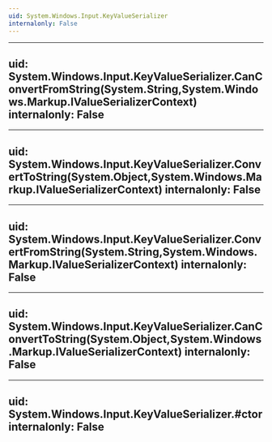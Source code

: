 ```yaml
---
uid: System.Windows.Input.KeyValueSerializer
internalonly: False
---
```


---
uid: System.Windows.Input.KeyValueSerializer.CanConvertFromString(System.String,System.Windows.Markup.IValueSerializerContext)
internalonly: False
---

---
uid: System.Windows.Input.KeyValueSerializer.ConvertToString(System.Object,System.Windows.Markup.IValueSerializerContext)
internalonly: False
---

---
uid: System.Windows.Input.KeyValueSerializer.ConvertFromString(System.String,System.Windows.Markup.IValueSerializerContext)
internalonly: False
---

---
uid: System.Windows.Input.KeyValueSerializer.CanConvertToString(System.Object,System.Windows.Markup.IValueSerializerContext)
internalonly: False
---

---
uid: System.Windows.Input.KeyValueSerializer.#ctor
internalonly: False
---
